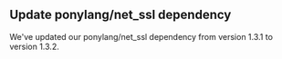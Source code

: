 ## Update ponylang/net_ssl dependency

We've updated our ponylang/net_ssl dependency from version 1.3.1 to version 1.3.2.
